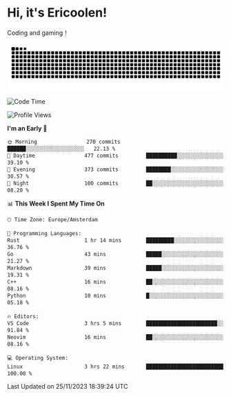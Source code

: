 # Hi, it's Ericoolen!
Coding and gaming！

<picture>
  <source media="(prefers-color-scheme: dark)" srcset="https://raw.githubusercontent.com/Eric-Song-Nop/Eric-Song-Nop/output/github-contribution-grid-snake-dark.svg">
  <source media="(prefers-color-scheme: light)" srcset="https://raw.githubusercontent.com/Eric-Song-Nop/Eric-Song-Nop/output/github-contribution-grid-snake.svg">
  <img alt="github contribution grid snake animation" src="https://raw.githubusercontent.com/Eric-Song-Nop/Eric-Song-Nop/output/github-contribution-grid-snake.svg">
</picture>

<!--START_SECTION:waka-->
![Code Time](http://img.shields.io/badge/Code%20Time-1%2C091%20hrs%2034%20mins-blue)

![Profile Views](http://img.shields.io/badge/Profile%20Views-0-blue)

**I'm an Early 🐤** 

```text
🌞 Morning                270 commits         ██████░░░░░░░░░░░░░░░░░░░   22.13 % 
🌆 Daytime                477 commits         ██████████░░░░░░░░░░░░░░░   39.10 % 
🌃 Evening                373 commits         ████████░░░░░░░░░░░░░░░░░   30.57 % 
🌙 Night                  100 commits         ██░░░░░░░░░░░░░░░░░░░░░░░   08.20 % 
```


📊 **This Week I Spent My Time On** 

```text
🕑︎ Time Zone: Europe/Amsterdam

💬 Programming Languages: 
Rust                     1 hr 14 mins        █████████░░░░░░░░░░░░░░░░   36.76 % 
Go                       43 mins             █████░░░░░░░░░░░░░░░░░░░░   21.27 % 
Markdown                 39 mins             █████░░░░░░░░░░░░░░░░░░░░   19.31 % 
C++                      16 mins             ██░░░░░░░░░░░░░░░░░░░░░░░   08.16 % 
Python                   10 mins             █░░░░░░░░░░░░░░░░░░░░░░░░   05.18 % 

🔥 Editors: 
VS Code                  3 hrs 5 mins        ███████████████████████░░   91.84 % 
Neovim                   16 mins             ██░░░░░░░░░░░░░░░░░░░░░░░   08.16 % 

💻 Operating System: 
Linux                    3 hrs 22 mins       █████████████████████████   100.00 % 
```


 Last Updated on 25/11/2023 18:39:24 UTC
<!--END_SECTION:waka-->
